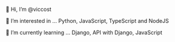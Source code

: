 <p>👋 Hi, I’m @viccost</p>
<p>👀 I’m interested in ... Python, JavaScript, TypeScript and NodeJS</p>
<p>🌱 I’m currently learning ... Django, API with Django, JavaScript</p>


